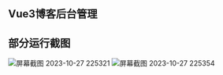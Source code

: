 Vue3博客后台管理
-----------------------------------------------
部分运行截图
-----------------------------------------------
![屏幕截图 2023-10-27 225321](https://github.com/luotaox/blog_admin/assets/122615418/4b73158b-c8c5-4d1b-a601-122aa58df288)
![屏幕截图 2023-10-27 225354](https://github.com/luotaox/blog_admin/assets/122615418/d530541b-8ec4-4fc3-8f11-c38fcbced980)
